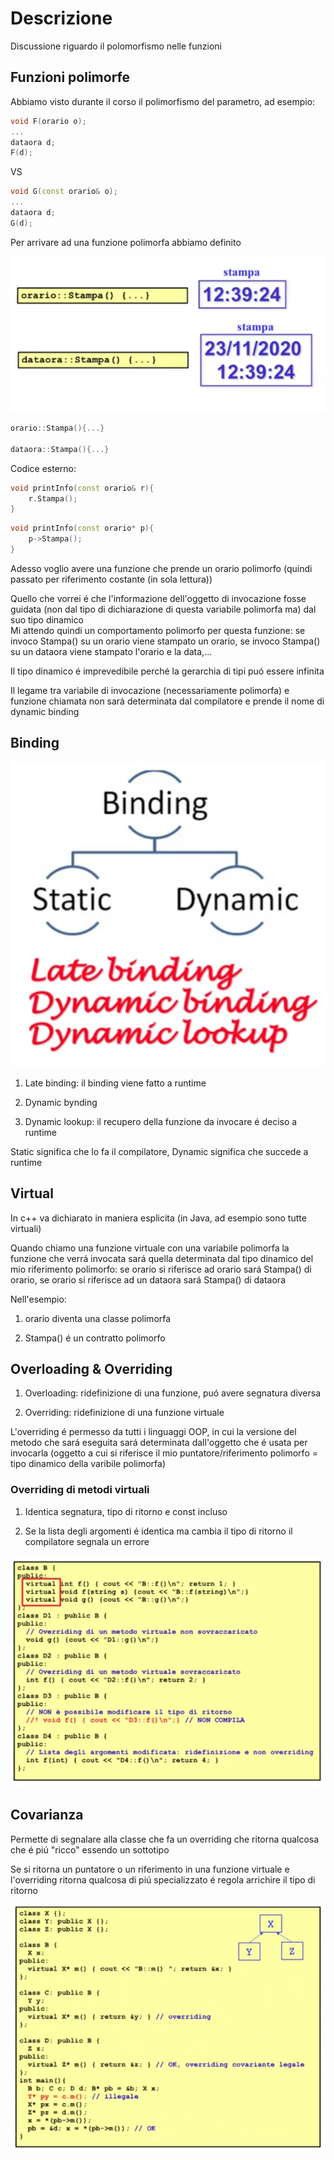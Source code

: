# Descrizione

Discussione riguardo il polomorfismo nelle funzioni


## Funzioni polimorfe

Abbiamo visto durante il corso il polimorfismo del parametro, ad esempio: 

```cpp 
void F(orario o);
...
dataora d;
F(d);
```
VS 

```cpp
void G(const orario& o);
...
dataora d;
G(d);
```
Per arrivare ad una funzione polimorfa abbiamo definito 

![Static Binding](../../assets/Polimorfo1.png)

```cpp 
orario::Stampa(){...}

dataora::Stampa(){...}
```
Codice esterno:

```cpp
void printInfo(const orario& r){
    r.Stampa();
}
```

```cpp
void printInfo(const orario* p){
    p->Stampa();
}
```

Adesso voglio avere una funzione che prende un orario polimorfo (quindi passato per riferimento costante (in sola lettura))

Quello che vorrei é che l'informazione dell'oggetto di invocazione fosse guidata (non dal tipo di dichiarazione di questa variabile polimorfa ma) dal suo tipo dinamico  
Mi attendo quindi un comportamento polimorfo per questa funzione: se invoco Stampa() su un orario viene stampato un orario, se invoco Stampa() su un dataora viene stampato l'orario e la data,...  

Il tipo dinamico é imprevedibile perché la gerarchia di tipi puó essere infinita  

Il legame tra variabile di invocazione (necessariamente polimorfa) e funzione chiamata non sará determinata dal compilatore e prende il nome di dynamic binding

## Binding

![Static vs Dynamic Binding](../../assets/StaticVSDynamicBinding.png)


1. Late binding: il binding viene fatto a runtime

2. Dynamic bynding

3. Dynamic lookup: il recupero della funzione da invocare é deciso a runtime

Static significa che lo fa il compilatore, Dynamic significa che succede a runtime


## Virtual

In c++ va dichiarato in maniera esplicita (in Java, ad esempio sono tutte virtuali)  

Quando chiamo una funzione virtuale con una variabile polimorfa la funzione che verrá invocata sará quella determinata dal tipo dinamico del mio riferimento polimorfo: se orario si riferisce ad orario sará Stampa() di orario, se orario si riferisce ad un dataora sará Stampa() di dataora

Nell'esempio:

1. orario diventa una classe polimorfa

2. Stampa() é un contratto polimorfo 


## Overloading & Overriding

1. Overloading: ridefinizione di una funzione, puó avere segnatura diversa

2. Overriding: ridefinizione di una funzione virtuale

L'overriding é permesso da tutti i linguaggi OOP, in cui la versione del metodo che sará eseguita sará determinata dall'oggetto che é usata per invocarla (oggetto a cui si riferisce il mio puntatore/riferimento polimorfo = tipo dinamico della varibile polimorfa)

### Overriding di metodi virtuali

1. Identica segnatura, tipo di ritorno e const incluso

2. Se la lista degli argomenti é identica ma cambia il tipo di ritorno il compilatore segnala un errore

![Overriding](../../assets/Overriding.png)


## Covarianza

Permette di segnalare alla classe che fa un overriding che ritorna qualcosa che é piú "ricco" essendo un sottotipo

Se si ritorna un puntatore o un riferimento in una funzione virtuale e l'overriding ritorna qualcosa di piú specializzato é regola arrichire il tipo di ritorno

![Covarianza](../../assets/Covarianza.png)
